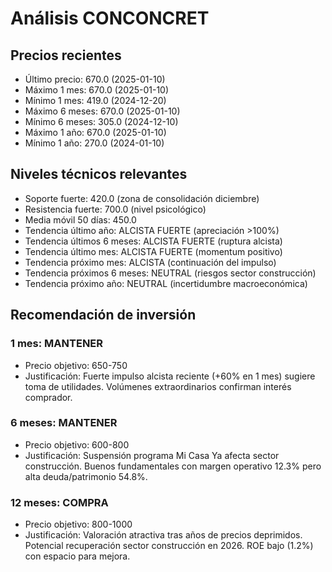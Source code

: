 # Análisis CONCONCRET

## Precios recientes
- Último precio: 670.0 (2025-01-10)
- Máximo 1 mes: 670.0 (2025-01-10)
- Mínimo 1 mes: 419.0 (2024-12-20)
- Máximo 6 meses: 670.0 (2025-01-10)
- Mínimo 6 meses: 305.0 (2024-12-10)
- Máximo 1 año: 670.0 (2025-01-10)
- Mínimo 1 año: 270.0 (2024-01-10)

## Niveles técnicos relevantes
- Soporte fuerte: 420.0 (zona de consolidación diciembre)
- Resistencia fuerte: 700.0 (nivel psicológico)
- Media móvil 50 días: 450.0
- Tendencia último año: ALCISTA FUERTE (apreciación >100%)
- Tendencia últimos 6 meses: ALCISTA FUERTE (ruptura alcista)
- Tendencia último mes: ALCISTA FUERTE (momentum positivo)
- Tendencia próximo mes: ALCISTA (continuación del impulso)
- Tendencia próximos 6 meses: NEUTRAL (riesgos sector construcción)
- Tendencia próximo año: NEUTRAL (incertidumbre macroeconómica)

## Recomendación de inversión

### 1 mes: MANTENER
- Precio objetivo: 650-750
- Justificación: Fuerte impulso alcista reciente (+60% en 1 mes) sugiere toma de utilidades. Volúmenes extraordinarios confirman interés comprador.

### 6 meses: MANTENER
- Precio objetivo: 600-800
- Justificación: Suspensión programa Mi Casa Ya afecta sector construcción. Buenos fundamentales con margen operativo 12.3% pero alta deuda/patrimonio 54.8%.

### 12 meses: COMPRA
- Precio objetivo: 800-1000
- Justificación: Valoración atractiva tras años de precios deprimidos. Potencial recuperación sector construcción en 2026. ROE bajo (1.2%) con espacio para mejora.
